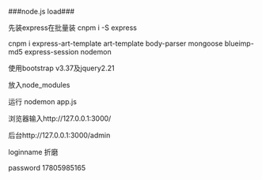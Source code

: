 
###node.js load###

先装express在批量装
cnpm i -S express

cnpm i express-art-template art-template body-parser mongoose blueimp-md5 express-session nodemon

使用bootstrap v3.37及jquery2.21

放入node_modules

运行
nodemon app.js

浏览器输入http://127.0.0.1:3000/

后台http://127.0.0.1:3000/admin

loginname 折磨

password 17805985165

